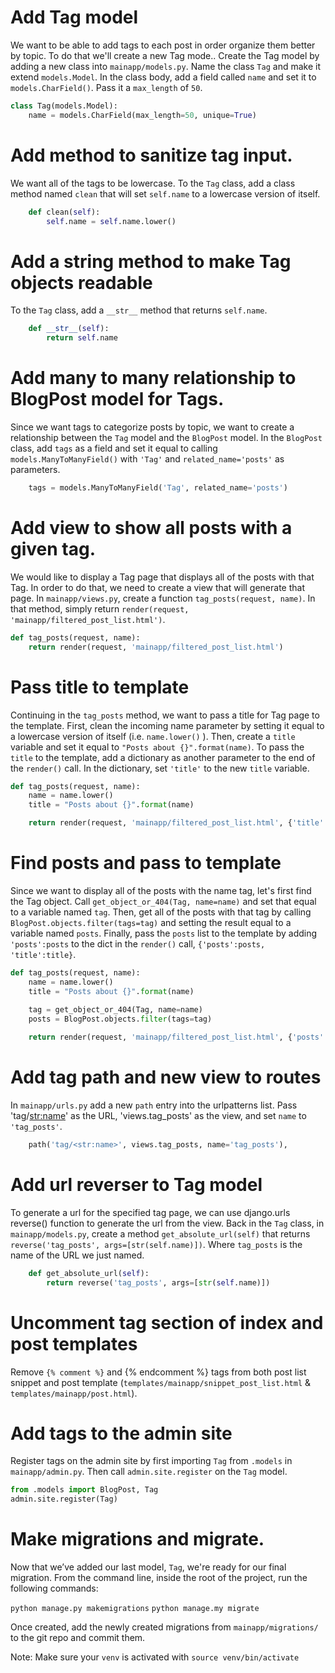 

# Add Tag model

We want to be able to add tags to each post in order organize them better by topic.  To do that we'll create a new Tag mode..  Create the Tag model by adding a new class into `mainapp/models.py`. Name the class `Tag` and make it extend `models.Model`. In the class body, add a field called `name` and set it to `models.CharField()`. Pass it a `max_length` of `50`.
```python
class Tag(models.Model):
    name = models.CharField(max_length=50, unique=True)
```

# Add method to sanitize tag input.

We want all of the tags to be lowercase. To the `Tag` class, add a class method named `clean` that will set `self.name` to a lowercase version of itself.

```python
    def clean(self):
        self.name = self.name.lower()
```

# Add a string method to make Tag objects readable

To the `Tag` class, add a `__str__` method that returns `self.name`.

```python
    def __str__(self):
        return self.name
```

# Add many to many relationship to BlogPost model for Tags.

Since we want tags to categorize posts by topic, we want to create a relationship between the `Tag` model and the `BlogPost` model.  In the `BlogPost` class, add `tags` as a field and set it equal to calling `models.ManyToManyField()` with `'Tag'` and `related_name='posts'` as parameters.
```python
    tags = models.ManyToManyField('Tag', related_name='posts')
```

# Add view to show all posts with a given tag.

We would like to display a Tag page that displays all of the posts with that Tag.  In order to do that, we need to create a view that will generate that page.  In `mainapp/views.py`, create a function `tag_posts(request, name)`.  In that method, simply return `render(request, 'mainapp/filtered_post_list.html')`.


```python
def tag_posts(request, name):
    return render(request, 'mainapp/filtered_post_list.html')
```

# Pass title to template

Continuing in the `tag_posts` method, we want to pass a title for Tag page to the template.  First, clean the incoming name parameter by setting it equal to a lowercase version of itself (i.e. `name.lower()` ).  Then, create a `title` variable and set it equal to `"Posts about {}".format(name)`. To pass the `title` to the template, add a dictionary as another parameter to the end of the `render()` call. In the dictionary, set `'title'` to the new `title` variable. 

```python
def tag_posts(request, name):
    name = name.lower()
    title = "Posts about {}".format(name)

    return render(request, 'mainapp/filtered_post_list.html', {'title':title})
```

# Find posts and pass to template

Since we want to display all of the posts with the name tag, let's first find the Tag object.  Call `get_object_or_404(Tag, name=name)` and set that equal to a variable named `tag`.  Then, get all of the posts with that tag by calling `BlogPost.objects.filter(tags=tag)` and setting the result equal to a variable named `posts`. Finally, pass the `posts` list to the template by adding `'posts':posts` to the dict in the `render()` call, `{'posts':posts, 'title':title}`.

```python
def tag_posts(request, name):
    name = name.lower()
    title = "Posts about {}".format(name)
    
    tag = get_object_or_404(Tag, name=name)
    posts = BlogPost.objects.filter(tags=tag)

    return render(request, 'mainapp/filtered_post_list.html', {'posts':posts, 'title':title})
```

# Add tag path and new view to routes

In `mainapp/urls.py` add a new `path` entry into the urlpatterns list. Pass 'tag/<str:name>' as the URL, 'views.tag_posts' as the view, and set `name` to `'tag_posts'`.

```python
    path('tag/<str:name>', views.tag_posts, name='tag_posts'),
```

# Add url reverser to Tag model

To generate a url for the specified tag page, we can use django.urls reverse() function to generate the url from the view. Back in the `Tag` class, in `mainapp/models.py`, create a method `get_absolute_url(self)` that returns `reverse('tag_posts', args=[str(self.name)])`. Where `tag_posts` is the name of the URL we just named. 
```python
    def get_absolute_url(self):
        return reverse('tag_posts', args=[str(self.name)])
```

# Uncomment tag section of index and post templates

Remove `{% comment %}` and {% endcomment %} tags from both post list snippet and post template (`templates/mainapp/snippet_post_list.html` & `templates/mainapp/post.html`).

# Add tags to the admin site

Register tags on the admin site by first importing `Tag` from `.models` in `mainapp/admin.py`. Then call `admin.site.register` on the `Tag` model.


```python
from .models import BlogPost, Tag
admin.site.register(Tag)
```

# Make migrations and migrate.

Now that we’ve added our last model, `Tag`, we're ready for our final migration. From the command line, inside the root of the project, run the following commands:

`python manage.py makemigrations`
`python manage.my migrate`

Once created, add the newly created migrations from `mainapp/migrations/` to the git repo and commit them.

Note: Make sure your `venv` is activated with `source venv/bin/activate`
 
